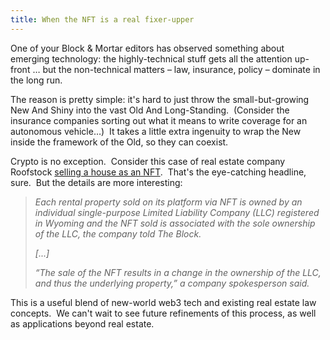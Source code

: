 ```yaml
---
title: When the NFT is a real fixer-upper
---
```

One of your Block & Mortar editors has observed something about emerging technology: the highly-technical stuff gets all the attention up-front … but the non-technical matters – law, insurance, policy – dominate in the long run.  

The reason is pretty simple: it's hard to just throw the small-but-growing New And Shiny into the vast Old And Long-Standing.  (Consider the insurance companies sorting out what it means to write coverage for an autonomous vehicle…)  It takes a little extra ingenuity to wrap the New inside the framework of the Old, so they can coexist.  

Crypto is no exception.  Consider this case of real estate company Roofstock [selling a house as an NFT](https://www.theblock.co/post/177926/south-carolina-house-sold-as-nft-for-175000).  That's the eye-catching headline, sure.  But the details are more interesting: 

> _Each rental property sold on its platform via NFT is owned by an individual single-purpose Limited Liability Company (LLC) registered in Wyoming and the NFT sold is associated with the sole ownership of the LLC, the company told The Block._
> 
> _\[...\]_
> 
> _“The sale of the NFT results in a change in the ownership of the LLC, and thus the underlying property,” a company spokesperson said._

This is a useful blend of new-world web3 tech and existing real estate law concepts.  We can't wait to see future refinements of this process, as well as applications beyond real estate.
